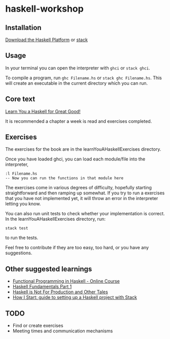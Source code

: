 haskell-workshop
================

Installation
------------
[Download the Haskell Platform](https://www.haskell.org/platform/) or [stack](https://docs.haskellstack.org/en/stable/install_and_upgrade/)

Usage
-----
In your terminal you can open the interpreter with `ghci` or `stack ghci`.

To compile a program, run `ghc Filename.hs` or `stack ghc Filename.hs`. This will create an executable in the current directory which you can run.

Core text
-----------
[Learn You a Haskell for Great Good!](http://learnyouahaskell.com/chapters)

It is recommended a chapter a week is read and exercises completed. 

Exercises
---------

The exercises for the book are in the learnYouAHaskellExercises directory.

Once you have loaded ghci, you can load each module/file into the interpreter,

```
:l Filename.hs
-- Now you can run the functions in that module here
```

The exercises come in various degrees of difficulty, hopefully starting straightforward and then ramping up somewhat. If you try to run a exercises that you have not implemented yet, it will throw an error in the interpreter letting you know.

You can also run unit tests to check whether your implementation is correct. In the learnYouAHaskellExercises directory, run:

```
stack test
```

to run the tests.

Feel free to contribute if they are too easy, too hard, or you have any suggestions.

Other suggested learnings
-------------------------
* [Functional Programming in Haskell - Online Course](https://www.futurelearn.com/courses/functional-programming-haskell/3)
* [Haskell Fundamentals Part 1](https://app.pluralsight.com/library/courses/haskell-fundamentals-part1/table-of-contents)
* [Haskell is Not For Production and Other Tales](https://www.youtube.com/watch?v=mlTO510zO78)
* [How I Start: guide to setting up a Haskell project with Stack](http://howistart.org/posts/haskell/)

TODO
----
* Find or create exercises
* Meeting times and communication mechanisms
